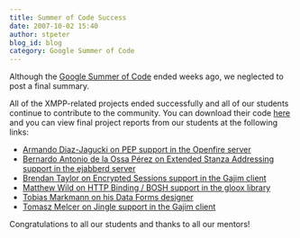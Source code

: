```yaml
---
title: Summer of Code Success
date: 2007-10-02 15:40
author: stpeter
blog_id: blog
category: Google Summer of Code
---
```


Although the [Google Summer of Code](http://blog.xmpp.org/?p=20) ended weeks ago, we neglected to post a final summary. 

All of the XMPP-related projects ended successfully and all of our students continue to contribute to the community. You can download their code [here](http://code.google.com/p/google-summer-of-code-2007-xmpp/downloads/list) and you can view final project reports from our students at the following links:

-   [Armando Diaz-Jagucki on PEP support in the Openfire server](http://caustiq.esoteriq.org/nb/archives/2007/08/#e2007-08-19T21_56_08.txt)
-   [Bernardo Antonio de la Ossa Pérez on Extended Stanza Addressing support in the ejabberd server](http://badlop.blogspot.com/2007/08/summary-of-my-gsoc-project.html)
-   [Brendan Taylor on Encrypted Sessions support in the Gajim client](http://necronomicorp.com/lab/31)
-   [Matthew Wild on HTTP Binding / BOSH support in the gloox library](http://matthewstechnologyblog.blogspot.com/2007/09/summer-of-code-final-update.html)
-   [Tobias Markmann on his Data Forms designer](http://ayena.de/index.php?q=node/58)
-   [Tomasz Melcer on Jingle support in the Gajim client](http://liori.jogger.pl/2007/09/11/soc-summary/)

Congratulations to all our students and thanks to all our mentors!
